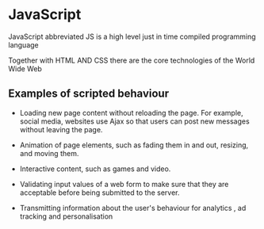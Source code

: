 # JavaScript

JavaScript abbreviated JS is a high level just in time compiled programming language

Together with HTML AND CSS there are the core technologies of the World Wide Web 



## Examples of scripted behaviour

* Loading new page content without reloading the page. For example, social media, websites use Ajax so that users can post new messages without leaving the page.

* Animation of page elements, such as fading them in and out, resizing, and moving them.

* Interactive content, such as games and video.

* Validating input values of a web form to make sure that they are acceptable before being submitted to the server.

* Transmitting information about the user's behaviour for analytics , ad tracking and personalisation  
